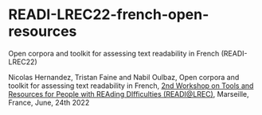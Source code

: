 # READI-LREC22-french-open-resources
Open corpora and toolkit for assessing text readability in French (READI-LREC22)


Nicolas Hernandez, Tristan Faine and Nabil Oulbaz, Open corpora and toolkit for assessing text readability in French, [2nd Workshop on Tools and Resources for People with REAding DIfficulties (READI@LREC)](https://cental.uclouvain.be/readi2022/accepted.html), Marseille, France, June, 24th 2022


